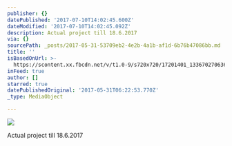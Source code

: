 ```yaml
---
publisher: {}
datePublished: '2017-07-10T14:02:45.600Z'
dateModified: '2017-07-10T14:02:45.092Z'
description: Actual project till 18.6.2017
via: {}
sourcePath: _posts/2017-05-31-53709eb2-4e2b-4a1b-af1d-6b76b47086bb.md
title: ''
isBasedOnUrl: >-
  https://scontent.xx.fbcdn.net/v/t1.0-9/s720x720/17201401_1336702706365911_7391895235643969628_n.jpg?oh=38e03f55643052ae9a4bbebc289255d4&oe=59AF1BCF
inFeed: true
author: []
starred: true
datePublishedOriginal: '2017-05-31T06:22:53.770Z'
_type: MediaObject

---
```

![](https://imgflo.herokuapp.com/graph/2b2431f8e7ba7b0/e0d13d9bd2f08ac5b3e6f5c67fb900c5/noop.jpg?input=https%3A%2F%2Fscontent.xx.fbcdn.net%2Fv%2Ft1.0-9%2Fs720x720%2F17201401_1336702706365911_7391895235643969628_n.jpg%3Foh%3D38e03f55643052ae9a4bbebc289255d4%26oe%3D59AF1BCF)

Actual project till 18.6.2017